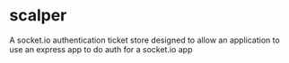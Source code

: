 scalper
=======

A socket.io authentication ticket store designed to allow an application to use an express app to do auth for a socket.io app
